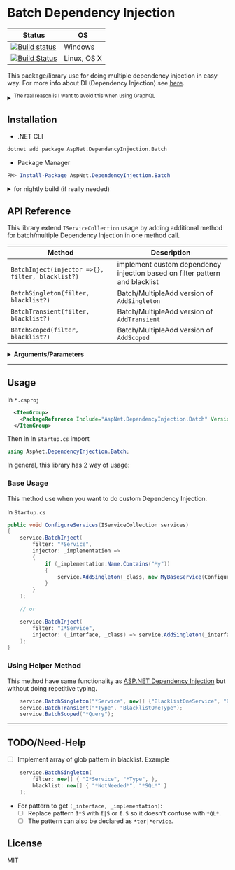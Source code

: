 # Batch Dependency Injection

| Status                                                                                                                                                                            | OS          |
| --------------------------------------------------------------------------------------------------------------------------------------------------------------------------------- | ----------- |
| [![Build status](https://ci.appveyor.com/api/projects/status/g5qlityh97xukmv2/branch/master?svg=true)](https://ci.appveyor.com/project/DrSensor/batchdi-aspnetcore/branch/master) | Windows     |
| [![Build Status](https://travis-ci.org/DrSensor/BatchDI.AspNetCore.svg?branch=master)](https://travis-ci.org/DrSensor/BatchDI.AspNetCore)                                         | Linux, OS X |

This package/library use for doing multiple dependency injection in easy way. For more info about DI (Dependency Injection) see [here](https://docs.microsoft.com/en-us/aspnet/core/fundamentals/dependency-injection).

<details>
<summary><sup>The real reason is I want to avoid this when using GraphQL</sup></summary>

> copas from [this repo](https://github.com/glennblock/orders-graphql/blob/master/Server/Startup.cs#L23)

```csharp
    public void ConfigureServices(IServiceCollection services)
    {
        services.AddSingleton<IOrderService, OrderService>();
        services.AddSingleton<OrdersSchema>();
        services.AddSingleton<OrdersQuery>();
        services.AddSingleton<OrderType>();
        services.AddSingleton<OrderCreateInputType>();
        services.AddSingleton<ICustomerService, CustomerService>();
        services.AddSingleton<CustomerType>();
        services.AddSingleton<OrderStatusesEnum>();
        services.AddSingleton<OrdersMutation>();
        services.AddSingleton<OrderSubscription>();
        services.AddSingleton<OrderEventType>();
        services.AddSingleton<IOrderEventService, OrderEventService>();
        services.AddSingleton<IEventAggregator, SimpleEventAggregator>();
        services.AddSingleton<IDependencyResolver>(c =>
            new FuncDependencyResolver(type => c.GetRequiredService(type))); services.AddGraphQLHttp();
        services.AddGraphQLWebSocket<OrdersSchema>();
        services.AddMvc();
    }
```
</details>

## Installation

* .NET CLI

```bash
dotnet add package AspNet.DependencyInjection.Batch
```

* Package Manager

```powershell
PM> Install-Package AspNet.DependencyInjection.Batch
```

<details>
<summary>for nightly build (if really needed)</summary>

In `nuget.config` before installing

```xml
<configuration>
  <packageSources>
    <add key="BatchDI Package" value="https://ci.appveyor.com/nuget/batch-di" />
  </packageSources>
</configuration>
```

</details>

## API Reference

This library extend `IServiceCollection` usage by adding additional method for batch/multiple Dependency Injection in one method call.

| Method                                           | Description                                                                 |
| ------------------------------------------------ | --------------------------------------------------------------------------- |
| `BatchInject(injector =>{}, filter, blacklist?)` | implement custom dependency injection based on filter pattern and blacklist |
| `BatchSingleton(filter, blacklist?)`             | Batch/MultipleAdd version of `AddSingleton`                                 |
| `BatchTransient(filter, blacklist?)`             | Batch/MultipleAdd version of `AddTransient`                                 |
| `BatchScoped(filter, blacklist?)`                | Batch/MultipleAdd version of `AddScoped`                                    |

<details>
<summary><b>Arguments/Parameters</b></summary>

| Parameter              | Description                                                              | Type                                 |
| ---------------------- | ------------------------------------------------------------------------ | ------------------------------------ |
| `injector` (lambda)    | implement callback for custom DI                                         | `Action<Type>`, `Action<Type, Type>` |
| `filter`               | list or glob pattern for specify which class name to inject              | `string`, `string[]`                 |
| `blacklist` (optional) | list or glob pattern for specify which class name **not** to be injected | `string`, `string[]`                 |

</details>

---

## Usage

In `*.csproj`

```xml
  <ItemGroup>
    <PackageReference Include="AspNet.DependencyInjection.Batch" Version="1.0.0" />
  </ItemGroup>
```

Then in In `Startup.cs` import

```csharp
using AspNet.DependencyInjection.Batch;
```

In general, this library has 2 way of usage:

### Base Usage

This method use when you want to do custom Dependency Injection.

In `Startup.cs`

```csharp
public void ConfigureServices(IServiceCollection services)
{
    service.BatchInject(
        filter: "*Service",
        injector: _implementation =>
        {
            if (_implementation.Name.Contains("My"))
            {
                service.AddSingleton(_class, new MyBaseService(Configuration["MyConfig"])));
            }
        }
    );

    // or

    service.BatchInject(
        filter: "I*Service",
        injector: (_interface, _class) => service.AddSingleton(_interface, _class),
    );
}
```

### Using Helper Method

This method have same functionality as [ASP.NET Dependency Injection](https://docs.microsoft.com/en-us/aspnet/core/fundamentals/dependency-injection) but without doing repetitive typing.

```csharp
    service.BatchSingleton("*Service", new[] {"BlacklistOneService", "BlacklistTwoService"});
    service.BatchTransient("*Type", "BlacklistOneType");
    service.BatchScoped("*Query");
```

---

## TODO/Need-Help

* [ ] Implement array of glob pattern in blacklist. Example

```csharp
    service.BatchSingleton(
        filter: new[] { "I*Service", "*Type", },
        blacklist: new[] { "*NotNeeded*", "*SQL*" }
    );
```

* For pattern to get `(_interface, _implementation)`:
    * [ ] Replace pattern `I*S` with `I|S` or `I.S` so it doesn't confuse with `*QL*`.
    * [ ] The pattern can also be declared as `*ter|*ervice`.

## License
MIT
